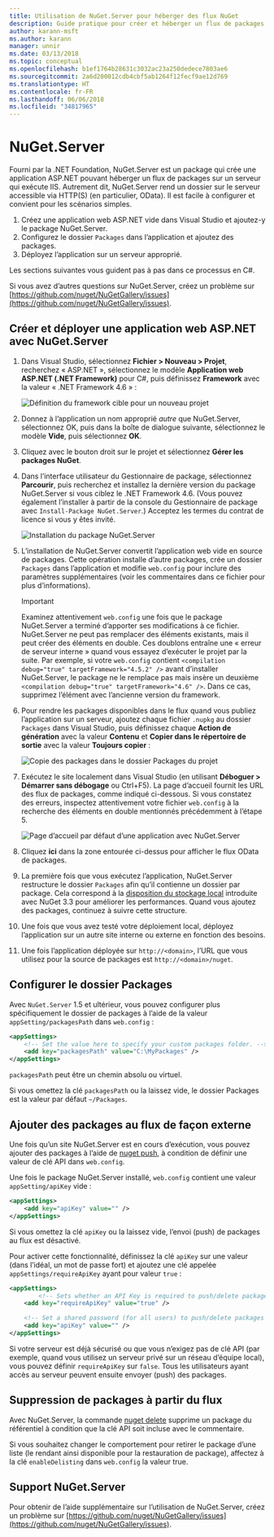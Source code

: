 ```yaml
---
title: Utilisation de NuGet.Server pour héberger des flux NuGet
description: Guide pratique pour créer et héberger un flux de packages NuGet sur un serveur exécutant IIS à l’aide de NuGet.Server de manière à rendre les packages accessibles via HTTP et OData.
author: karann-msft
ms.author: karann
manager: unnir
ms.date: 03/13/2018
ms.topic: conceptual
ms.openlocfilehash: b1ef1764b28631c3032ac23a250dedece7803ae6
ms.sourcegitcommit: 2a6d200012cdb4cbf5ab1264f12fecf9ae12d769
ms.translationtype: HT
ms.contentlocale: fr-FR
ms.lasthandoff: 06/06/2018
ms.locfileid: "34817965"
---
```

# <a name="nugetserver"></a>NuGet.Server

Fourni par la .NET Foundation, NuGet.Server est un package qui crée une application ASP.NET pouvant héberger un flux de packages sur un serveur qui exécute IIS. Autrement dit, NuGet.Server rend un dossier sur le serveur accessible via HTTP(S) (en particulier, OData). Il est facile à configurer et convient pour les scénarios simples.

1. Créez une application web ASP.NET vide dans Visual Studio et ajoutez-y le package NuGet.Server.
1. Configurez le dossier `Packages` dans l’application et ajoutez des packages.
1. Déployez l’application sur un serveur approprié.

Les sections suivantes vous guident pas à pas dans ce processus en C#.

Si vous avez d’autres questions sur NuGet.Server, créez un problème sur [https://github.com/nuget/NuGetGallery/issues](https://github.com/nuget/NuGetGallery/issues).

## <a name="create-and-deploy-an-aspnet-web-application-with-nugetserver"></a>Créer et déployer une application web ASP.NET avec NuGet.Server

1. Dans Visual Studio, sélectionnez **Fichier > Nouveau > Projet**, recherchez « ASP.NET », sélectionnez le modèle **Application web ASP.NET (.NET Framework)** pour C#, puis définissez **Framework** avec la valeur « .NET Framework 4.6 » :

    ![Définition du framework cible pour un nouveau projet](media/Hosting_01-NuGet.Server-Set4.6.png)

1. Donnez à l’application un nom approprié *autre* que NuGet.Server, sélectionnez OK, puis dans la boîte de dialogue suivante, sélectionnez le modèle **Vide**, puis sélectionnez **OK**.

1. Cliquez avec le bouton droit sur le projet et sélectionnez **Gérer les packages NuGet**.

1. Dans l’interface utilisateur du Gestionnaire de package, sélectionnez **Parcourir**, puis recherchez et installez la dernière version du package NuGet.Server si vous ciblez le .NET Framework 4.6. (Vous pouvez également l’installer à partir de la console du Gestionnaire de package avec `Install-Package NuGet.Server`.) Acceptez les termes du contrat de licence si vous y êtes invité.

    ![Installation du package NuGet.Server](media/Hosting_02-NuGet.Server-Package.png)

1. L’installation de NuGet.Server convertit l’application web vide en source de packages. Cette opération installe d’autre packages, crée un dossier `Packages` dans l’application et modifie `web.config` pour inclure des paramètres supplémentaires (voir les commentaires dans ce fichier pour plus d’informations).

    > [!Important]
    > Examinez attentivement `web.config` une fois que le package NuGet.Server a terminé d’apporter ses modifications à ce fichier. NuGet.Server ne peut pas remplacer des éléments existants, mais il peut créer des éléments en double. Ces doublons entraîne une « erreur de serveur interne » quand vous essayez d’exécuter le projet par la suite. Par exemple, si votre `web.config` contient `<compilation debug="true" targetFramework="4.5.2" />` avant d’installer NuGet.Server, le package ne le remplace pas mais insère un deuxième `<compilation debug="true" targetFramework="4.6" />`. Dans ce cas, supprimez l’élément avec l’ancienne version du framework.

1. Pour rendre les packages disponibles dans le flux quand vous publiez l’application sur un serveur, ajoutez chaque fichier `.nupkg` au dossier `Packages` dans Visual Studio, puis définissez chaque **Action de génération** avec la valeur **Contenu** et **Copier dans le répertoire de sortie** avec la valeur **Toujours copier** :

    ![Copie des packages dans le dossier Packages du projet](media/Hosting_03-NuGet.Server-Package-Folder.png)

1. Exécutez le site localement dans Visual Studio (en utilisant **Déboguer > Démarrer sans débogage** ou Ctrl+F5). La page d’accueil fournit les URL des flux de packages, comme indiqué ci-dessous. Si vous constatez des erreurs, inspectez attentivement votre fichier `web.config` à la recherche des éléments en double mentionnés précédemment à l’étape 5.

    ![Page d’accueil par défaut d’une application avec NuGet.Server](media/Hosting_04-NuGet.Server-FeedHomePage.png)

1. Cliquez **ici** dans la zone entourée ci-dessus pour afficher le flux OData de packages.

1. La première fois que vous exécutez l’application, NuGet.Server restructure le dossier `Packages` afin qu’il contienne un dossier par package. Cela correspond à la [disposition du stockage local](http://blog.nuget.org/20151118/nuget-3.3.html#folder-based-repository-commands) introduite avec NuGet 3.3 pour améliorer les performances. Quand vous ajoutez des packages, continuez à suivre cette structure.

1. Une fois que vous avez testé votre déploiement local, déployez l’application sur un autre site interne ou externe en fonction des besoins.

1. Une fois l’application déployée sur `http://<domain>`, l’URL que vous utilisez pour la source de packages est `http://<domain>/nuget`.

## <a name="configuring-the-packages-folder"></a>Configurer le dossier Packages

Avec `NuGet.Server` 1.5 et ultérieur, vous pouvez configurer plus spécifiquement le dossier de packages à l’aide de la valeur `appSetting/packagesPath` dans `web.config` :

```xml
<appSettings>
    <!-- Set the value here to specify your custom packages folder. -->
    <add key="packagesPath" value="C:\MyPackages" />
</appSettings>
```

`packagesPath` peut être un chemin absolu ou virtuel.

Si vous omettez la clé `packagesPath` ou la laissez vide, le dossier Packages est la valeur par défaut `~/Packages`.

## <a name="adding-packages-to-the-feed-externally"></a>Ajouter des packages au flux de façon externe

Une fois qu’un site NuGet.Server est en cours d’exécution, vous pouvez ajouter des packages à l’aide de [nuget push](../tools/cli-ref-push.md), à condition de définir une valeur de clé API dans `web.config`.

Une fois le package NuGet.Server installé, `web.config` contient une valeur `appSetting/apiKey` vide :

```xml
<appSettings>
    <add key="apiKey" value="" />
</appSettings>
```

Si vous omettez la clé `apiKey` ou la laissez vide, l’envoi (push) de packages au flux est désactivé.

Pour activer cette fonctionnalité, définissez la clé `apiKey` sur une valeur (dans l’idéal, un mot de passe fort) et ajoutez une clé appelée `appSettings/requireApiKey` ayant pour valeur `true` :

```xml
<appSettings>
        <!-- Sets whether an API Key is required to push/delete packages -->
    <add key="requireApiKey" value="true" />

    <!-- Set a shared password (for all users) to push/delete packages -->
    <add key="apiKey" value="" />
</appSettings>
```

Si votre serveur est déjà sécurisé ou que vous n’exigez pas de clé API (par exemple, quand vous utilisez un serveur privé sur un réseau d’équipe local), vous pouvez définir `requireApiKey` sur `false`. Tous les utilisateurs ayant accès au serveur peuvent ensuite envoyer (push) des packages.

## <a name="removing-packages-from-the-feed"></a>Suppression de packages à partir du flux

Avec NuGet.Server, la commande [nuget delete](../tools/cli-ref-delete.md) supprime un package du référentiel à condition que la clé API soit incluse avec le commentaire.

Si vous souhaitez changer le comportement pour retirer le package d’une liste (le rendant ainsi disponible pour la restauration de package), affectez à la clé `enableDelisting` dans `web.config` la valeur true.

## <a name="nugetserver-support"></a>Support NuGet.Server

Pour obtenir de l’aide supplémentaire sur l’utilisation de NuGet.Server, créez un problème sur [https://github.com/nuget/NuGetGallery/issues](https://github.com/nuget/NuGetGallery/issues).